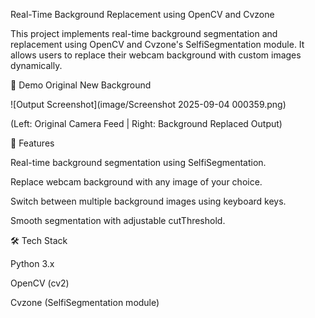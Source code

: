 Real-Time Background Replacement using OpenCV and Cvzone

This project implements real-time background segmentation and replacement using OpenCV and Cvzone's SelfiSegmentation module. It allows users to replace their webcam background with custom images dynamically.

📸 Demo
Original	New Background

	
![Output Screenshot](image/Screenshot 2025-09-04 000359.png)


	

(Left: Original Camera Feed | Right: Background Replaced Output)

🚀 Features

Real-time background segmentation using SelfiSegmentation.

Replace webcam background with any image of your choice.

Switch between multiple background images using keyboard keys.

Smooth segmentation with adjustable cutThreshold.

🛠️ Tech Stack

Python 3.x

OpenCV (cv2)

Cvzone (SelfiSegmentation module)
